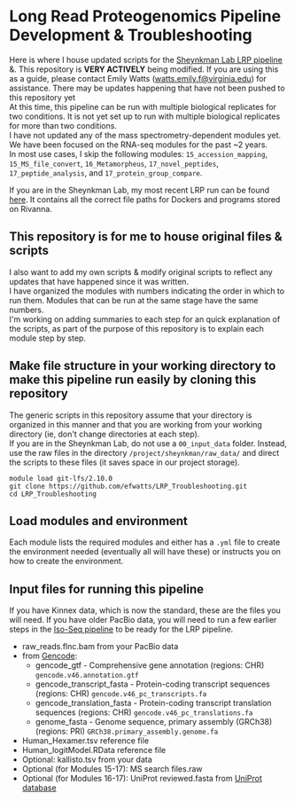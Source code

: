 # Long Read Proteogenomics Pipeline Development & Troubleshooting
Here is where I house updated scripts for the [Sheynkman Lab LRP pipeline](https://github.com/sheynkman-lab/Long-Read-Proteogenomics) &amp;. This repository is **VERY ACTIVELY** being modified. If you are using this as a guide, please contact Emily Watts (watts.emily.f@virginia.edu) for assistance. There may be updates happening that have not been pushed to this repository yet <br />
At this time, this pipeline can be run with multiple biological replicates for two conditions. It is not yet set up to run with multiple biological replicates for more than two conditions. <br />
I have not updated any of the mass spectrometry-dependent modules yet. We have been focused on the RNA-seq modules for the past ~2 years. <br />
In most use cases, I skip the following modules: `15_accession_mapping`, `15_MS_file_convert`, `16_Metamorpheus`, `17_novel_peptides`, `17_peptide_analysis`, and `17_protein_group_compare`. <br />

If you are in the Sheynkman Lab, my most recent LRP run can be found [here](https://github.com/sheynkman-lab/Mohi_MDS_LRP). It contains all the correct file paths for Dockers and programs stored on Rivanna. <br />

## This repository is for me to house original files & scripts
I also want to add my own scripts & modify original scripts to reflect any updates that have happened since it was written. <br />
I have organized the modules with numbers indicating the order in which to run them. Modules that can be run at the same stage have the same numbers. <br />
I'm working on adding summaries to each step for an quick explanation of the scripts, as part of the purpose of this repository is to explain each module step by step. <br />

## Make file structure in your working directory to make this pipeline run easily by cloning this repository
The generic scripts in this repository assume that your directory is organized in this manner and that you are working from your working directory (ie, don't change directories at each step). <br />
If you are in the Sheynkman Lab, do not use a `00_input_data` folder. Instead, use the raw files in the directory `/project/sheynkman/raw_data/` and direct the scripts to these files (it saves space in our project storage). <br />
```
module load git-lfs/2.10.0
git clone https://github.com/efwatts/LRP_Troubleshooting.git
cd LRP_Troubleshooting
```

## Load modules and environment
Each module lists the required modules and either has a `.yml` file to create the environment needed (eventually all will have these) or instructs you on how to create the environment.

## Input files for running this pipeline <br />
If you have Kinnex data, which is now the standard, these are the files you will need. If you have older PacBio data, you will need to run a few earlier steps in the [Iso-Seq pipeline](https://github.com/PacificBiosciences/pbbioconda) to be ready for the LRP pipeline. <br />
- raw_reads.flnc.bam from your PacBio data <br /> 
- from [Gencode](https://www.gencodegenes.org/):
  - gencode_gtf - Comprehensive gene annotation (regions: CHR) `gencode.v46.annotation.gtf` <br />
  - gencode_transcript_fasta - Protein-coding transcript sequences (regions: CHR) `gencode.v46_pc_transcripts.fa` <br />
  - gencode_translation_fasta - Protein-coding transcript translation sequences (regions: CHR) `gencode.v46_pc_translations.fa` <br />
  - genome_fasta - Genome sequence, primary assembly (GRCh38) (regions: PRI) `GRCh38.primary_assembly.genome.fa` <br />
- Human_Hexamer.tsv reference file <br />
- Human_logitModel.RData reference file <br />
- Optional: kallisto.tsv from your data <br />
- Optional (for Modules 15-17): MS search files.raw <br />
- Optional (for Modules 16-17): UniProt reviewed.fasta from [UniProt database](https://www.uniprot.org/help/downloads) <br />
